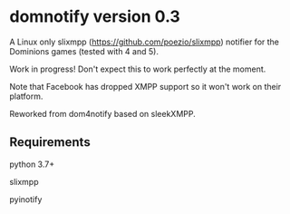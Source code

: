 domnotify version 0.3
==========

A Linux only slixmpp (https://github.com/poezio/slixmpp) notifier for the Dominions games (tested with 4 and 5).

Work in progress! Don't expect this to work perfectly at the moment.

Note that Facebook has dropped XMPP support so it won't work on their platform.

Reworked from dom4notify based on sleekXMPP.

Requirements
---------

python 3.7+

slixmpp

pyinotify
